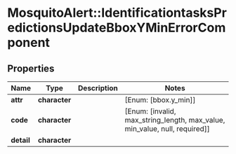 # MosquitoAlert::IdentificationtasksPredictionsUpdateBboxYMinErrorComponent


## Properties
Name | Type | Description | Notes
------------ | ------------- | ------------- | -------------
**attr** | **character** |  | [Enum: [bbox.y_min]] 
**code** | **character** |  | [Enum: [invalid, max_string_length, max_value, min_value, null, required]] 
**detail** | **character** |  | 


